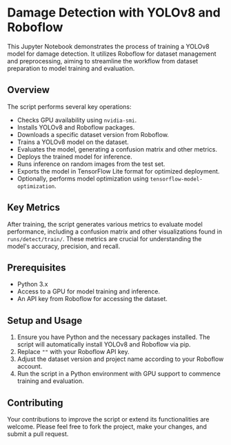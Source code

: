 # Damage Detection with YOLOv8 and Roboflow

This Jupyter Notebook demonstrates the process of training a YOLOv8 model for damage detection. It utilizes Roboflow for dataset management and preprocessing, aiming to streamline the workflow from dataset preparation to model training and evaluation.

## Overview

The script performs several key operations:
- Checks GPU availability using `nvidia-smi`.
- Installs YOLOv8 and Roboflow packages.
- Downloads a specific dataset version from Roboflow.
- Trains a YOLOv8 model on the dataset.
- Evaluates the model, generating a confusion matrix and other metrics.
- Deploys the trained model for inference.
- Runs inference on random images from the test set.
- Exports the model in TensorFlow Lite format for optimized deployment.
- Optionally, performs model optimization using `tensorflow-model-optimization`.

## Key Metrics

After training, the script generates various metrics to evaluate model performance, including a confusion matrix and other visualizations found in `runs/detect/train/`. These metrics are crucial for understanding the model's accuracy, precision, and recall.

## Prerequisites

- Python 3.x
- Access to a GPU for model training and inference.
- An API key from Roboflow for accessing the dataset.

## Setup and Usage

1. Ensure you have Python and the necessary packages installed. The script will automatically install YOLOv8 and Roboflow via pip.
2. Replace `""` with your Roboflow API key.
3. Adjust the dataset version and project name according to your Roboflow account.
4. Run the script in a Python environment with GPU support to commence training and evaluation.

## Contributing

Your contributions to improve the script or extend its functionalities are welcome. Please feel free to fork the project, make your changes, and submit a pull request.


